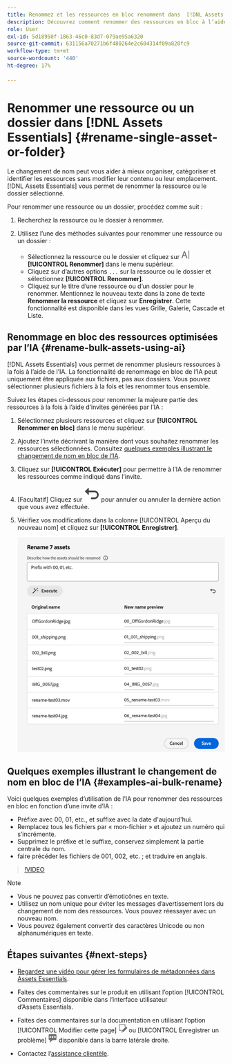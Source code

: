 ```yaml
---
title: Renommez et les ressources en bloc renomment dans  [!DNL Assets Essentials]
description: Découvrez comment renommer des ressources en bloc à l’aide de la nouvelle interface utilisateur d’Assets (Assets Essentials). Il permet de renommer plusieurs ressources à la fois.
role: User
exl-id: 5d18950f-1863-46c0-83d7-079ae95a6320
source-git-commit: 631156a70271b6f480264e2c604314f09a820fc9
workflow-type: tm+mt
source-wordcount: '440'
ht-degree: 17%

---
```


# Renommer une ressource ou un dossier dans [!DNL Assets Essentials] {#rename-single-asset-or-folder}

Le changement de nom peut vous aider à mieux organiser, catégoriser et identifier les ressources sans modifier leur contenu ou leur emplacement. [!DNL Assets Essentials] vous permet de renommer la ressource ou le dossier sélectionné.

Pour renommer une ressource ou un dossier, procédez comme suit :

1. Recherchez la ressource ou le dossier à renommer.

1. Utilisez l’une des méthodes suivantes pour renommer une ressource ou un dossier :

   * Sélectionnez la ressource ou le dossier et cliquez sur ![icône renommer](assets/do-not-localize/rename-icon.png) **[!UICONTROL Renommer]** dans le menu supérieur.
   * Cliquez sur d’autres options `...` sur la ressource ou le dossier et sélectionnez **[!UICONTROL Renommer]**.
   * Cliquez sur le titre d’une ressource ou d’un dossier pour le renommer. Mentionnez le nouveau texte dans la zone de texte **Renommer la ressource** et cliquez sur **Enregistrer**. Cette fonctionnalité est disponible dans les vues Grille, Galerie, Cascade et Liste.

## Renommage en bloc des ressources optimisées par l’IA {#rename-bulk-assets-using-ai}

[!DNL Assets Essentials] vous permet de renommer plusieurs ressources à la fois à l’aide de l’IA. La fonctionnalité de renommage en bloc de l’IA peut uniquement être appliquée aux fichiers, pas aux dossiers. Vous pouvez sélectionner plusieurs fichiers à la fois et les renommer tous ensemble.

Suivez les étapes ci-dessous pour renommer la majeure partie des ressources à la fois à l’aide d’invites générées par l’IA :

1. Sélectionnez plusieurs ressources et cliquez sur **[!UICONTROL Renommer en bloc]** dans le menu supérieur.

1. Ajoutez l’invite décrivant la manière dont vous souhaitez renommer les ressources sélectionnées. Consultez [quelques exemples illustrant le changement de nom en bloc de l’IA](#examples-ai-bulk-rename).

1. Cliquez sur **[!UICONTROL Exécuter]** pour permettre à l’IA de renommer les ressources comme indiqué dans l’invite.

1. [Facultatif] Cliquez sur ![icône d’annulation](assets/do-not-localize/undo.svg) pour annuler ou annuler la dernière action que vous avez effectuée.

1. Vérifiez vos modifications dans la colonne [!UICONTROL Aperçu du nouveau nom] et cliquez sur **[!UICONTROL Enregistrer]**.

   ![Renommer en bloc AI](assets/ai-bulk-rename.png)

## Quelques exemples illustrant le changement de nom en bloc de l’IA {#examples-ai-bulk-rename}

Voici quelques exemples d’utilisation de l’IA pour renommer des ressources en bloc en fonction d’une invite d’IA :

* Préfixe avec 00, 01, etc., et suffixe avec la date d&#39;aujourd&#39;hui.
* Remplacez tous les fichiers par « mon-fichier » et ajoutez un numéro qui s’incrémente.
* Supprimez le préfixe et le suffixe, conservez simplement la partie centrale du nom.
* faire précéder les fichiers de 001, 002, etc. ; et traduire en anglais.

>[!VIDEO](https://video.tv.adobe.com/v/3440975)

>[!NOTE]
>
> * Vous ne pouvez pas convertir d’émoticônes en texte.
> * Utilisez un nom unique pour éviter les messages d’avertissement lors du changement de nom des ressources. Vous pouvez réessayer avec un nouveau nom.
> * Vous pouvez également convertir des caractères Unicode ou non alphanumériques en texte.

## Étapes suivantes {#next-steps}

* [Regardez une vidéo pour gérer les formulaires de métadonnées dans Assets Essentials](https://experienceleague.adobe.com/docs/experience-manager-learn/assets-essentials/configuring/metadata-forms.html?lang=fr).

* Faites des commentaires sur le produit en utilisant l’option [!UICONTROL Commentaires] disponible dans l’interface utilisateur d’Assets Essentials.

* Faites des commentaires sur la documentation en utilisant l’option [!UICONTROL Modifier cette page] ![modifier la page](assets/do-not-localize/edit-page.png) ou [!UICONTROL Enregistrer un problème] ![créer un problème GitHub](assets/do-not-localize/github-issue.png) disponible dans la barre latérale droite.

* Contactez l’[assistance clientèle](https://experienceleague.adobe.com/?support-solution=General&amp;lang=fr#support).

